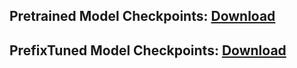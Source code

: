 ## Pretrained Model Checkpoints: [Download](https://huggingface.co/microsoft/BioGPT-Large-PubMedQA)

## PrefixTuned Model Checkpoints: [Download](https://huggingface.co/Amira2045/BioGPT-PubMedQA-Prefix-Tuning)